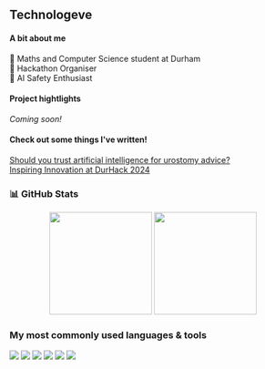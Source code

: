 ## Technologeve 

#### A bit about me
🔭 Maths and Computer Science student at Durham  
👾 Hackathon Organiser   
🤖 AI Safety Enthusiast  

#### Project hightlights
_Coming soon!_

#### Check out some things I've written!
[Should you trust artificial intelligence for urostomy advice?](https://urostomyassociation.org.uk/information-pages/should-you-trust-ai/)  
[Inspiring Innovation at DurHack 2024](https://www.rs-online.com/designspark/inspiring-innovation-at-durhack-2024)

### 📊 GitHub Stats 
<p align="center">
  <img src="https://github-readme-stats.vercel.app/api?username=technologeve&show_icons=true&hide_border=true&theme=tokyonight&hide=stars,issues,contribs&hide_rank=true" height="180em" />
  <img src="https://github-readme-stats.vercel.app/api/top-langs/?username=technologeve&layout=compact&hide_border=true&theme=tokyonight&hide=Jupyter%20Notebook" height="180em" />
</p>
<!-- ![GitHub Stats](https://github-readme-stats.vercel.app/api?username=technologeve&show_icons=true&hide_border=true&theme=tokyonight&hide=stars,issues,contribs&hide_rank=true)  
![Top Languages](https://github-readme-stats.vercel.app/api/top-langs/?username=technologeve&layout=compact&hide_border=true&theme=tokyonight&hide=Jupyter%20Notebook)   -->

### My most commonly used languages & tools
<p>
  <img src="https://img.shields.io/badge/Python-3776AB?style=for-the-badge&logo=python&logoColor=white" />
  <img src="https://img.shields.io/badge/MATLAB-0076A8?style=for-the-badge&logo=matlab&logoColor=white" />
  <img src="https://img.shields.io/badge/R-276DC3?style=for-the-badge&logo=r&logoColor=white" />
  <img src="https://img.shields.io/badge/Stan-CC0000?style=for-the-badge&logoColor=white" />
  <img src="https://img.shields.io/badge/Git-F05032?style=for-the-badge&logo=git&logoColor=white" />
  <img src="https://img.shields.io/badge/Linux-FCC624?style=for-the-badge&logo=linux&logoColor=black" />
</p>
